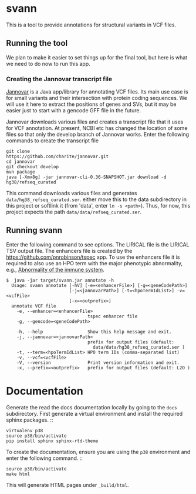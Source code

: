 # svann

This is a tool to provide annotations for structural variants in VCF files.

## Running the tool
We plan to make it easier to set things up for the final tool, but here is what we need
to do now to run this app.

### Creating the Jannovar transcript file
[Jannovar](https://github.com/charite/jannovar) is a Java app/library for annotating
VCF files. Its main use case is for small variants and their intersection with
protein coding sequences. We will use it here to extract the positions of genes and
SVs, but it may be easier just to start with a gencode GFF file in the future.

Jannovar downloads various files and creates a transcript file that it uses for VCF annotation.
At present, NCBI etc has changed the location of some files so that only the develop branch
of Jannovar works. Enter the following commands to create the transcript file

```
git clone
https://github.com/charite/jannovar.git
cd jannovar
git checkout develop
mvn package
java [-Xmx8g] -jar jannovar-cli-0.36-SNAPSHOT.jar download -d hg38/refseq_curated 
```
This command downloads various files and generates `data/hg38_refseq_curated.ser`. either move
this to the data subdirectory in this project or softlink it (from 'data', enter `ln -s <path>`).
Thus, for now, this project expects the path `data/data/refseq_curated.ser`.

## Running svann

Enter the following command to see options. The LIRICAL file is the 
LIRICAL TSV output file. The enhancers file is created by the
https://github.com/pnrobinson/tspec app. To use the enhancers file
it is required to also use an HPO term with the major phenotypic abnormality, 
e.g., [Abnormality of the immune system](https://hpo.jax.org/app/browse/term/HP:0002715).

```
$  java -jar target/svann.jar annotate -h
  Usage: svann annotate [-hV] [-e=<enhancerFile>] [-g=<geneCodePath>]
                        [-j=<jannovarPath>] [-t=<hpoTermIdList>] -v=<vcfFile>
                        [-x=<outprefix>]
  annotate VCF file
    -e, --enhancer=<enhancerFile>
                               tspec enhancer file
    -g, --gencode=<geneCodePath>
  
    -h, --help                 Show this help message and exit.
    -j, --jannovar=<jannovarPath>
                               prefix for output files (default:
                                 data/data/hg38_refseq_curated.ser )
    -t, --term=<hpoTermIdList> HPO term IDs (comma-separated list)
    -v, --vcf=<vcfFile>
    -V, --version              Print version information and exit.
    -x, --prefix=<outprefix>   prefix for output files (default: L2O )
```




# Documentation

Generate the read the docs documentation locally by going to the ``docs`` subdirectory.
First generate a virtual environment and install the required sphinx packages. ::

    virtualenv p38
    source p38/bin/activate
    pip install sphinx sphinx-rtd-theme
    
To create the documentation, ensure you are using the ``p38`` environment and enter the following command. ::

    source p38/bin/activate
    make html
    
This will generate HTML pages under ``_build/html``.